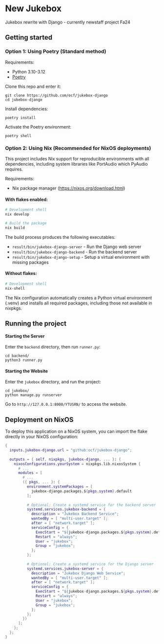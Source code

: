 # New Jukebox

Jukebox rewrite with Django - currently newstaff project Fa24

## Getting started

### Option 1: Using Poetry (Standard method)

Requirements:

- Python 3.10-3.12
- [Poetry](https://python-poetry.org/)

Clone this repo and enter it:

```
git clone https://github.com/ocf/jukebox-django
cd jukebox-django
```

Install dependencies:

```
poetry install
```

Activate the Poetry environment:

```
poetry shell
```

### Option 2: Using Nix (Recommended for NixOS deployments)

This project includes Nix support for reproducible environments with all dependencies, including system libraries like PortAudio which PyAudio requires.

Requirements:
- Nix package manager (https://nixos.org/download.html)

#### With flakes enabled:

```bash
# Development shell
nix develop

# Build the package
nix build
```

The build process produces the following executables:

- `result/bin/jukebox-django-server` - Run the Django web server
- `result/bin/jukebox-django-backend` - Run the backend server
- `result/bin/jukebox-django-setup` - Setup a virtual environment with missing packages

#### Without flakes:

```bash
# Development shell
nix-shell
```

The Nix configuration automatically creates a Python virtual environment (.venv) and installs all required packages, including those not available in nixpkgs.

## Running the project

#### Starting the Server

Enter the `backend` directory, then run `runner.py`:

```
cd backend/
python3 runner.py
```

#### Starting the Website

Enter the `jukebox` directory, and run the project:

```
cd jukebox/
python manage.py runserver
```

Go to `http://127.0.0.1:8000/YTUSRN/` to access the website.

## Deployment on NixOS

To deploy this application on a NixOS system, you can import the flake directly in your NixOS configuration:

```nix
{
  inputs.jukebox-django.url = "github:ocf/jukebox-django";
  
  outputs = { self, nixpkgs, jukebox-django, ... }: {
    nixosConfigurations.yourSystem = nixpkgs.lib.nixosSystem {
      # ...
      modules = [
        # ...
        ({ pkgs, ... }: {
          environment.systemPackages = [
            jukebox-django.packages.${pkgs.system}.default
          ];
          
          # Optional: Create a systemd service for the backend server
          systemd.services.jukebox-backend = {
            description = "Jukebox Backend Service";
            wantedBy = [ "multi-user.target" ];
            after = [ "network.target" ];
            serviceConfig = {
              ExecStart = "${jukebox-django.packages.${pkgs.system}.default}/bin/jukebox-django-backend";
              Restart = "always";
              User = "jukebox";
              Group = "jukebox";
            };
          };
          
          # Optional: Create a systemd service for the Django server
          systemd.services.jukebox-server = {
            description = "Jukebox Django Web Service";
            wantedBy = [ "multi-user.target" ];
            after = [ "network.target" ];
            serviceConfig = {
              ExecStart = "${jukebox-django.packages.${pkgs.system}.default}/bin/jukebox-django-server 0.0.0.0:8000";
              Restart = "always";
              User = "jukebox";
              Group = "jukebox";
            };
          };
        })
      ];
    };
  };
}
```
